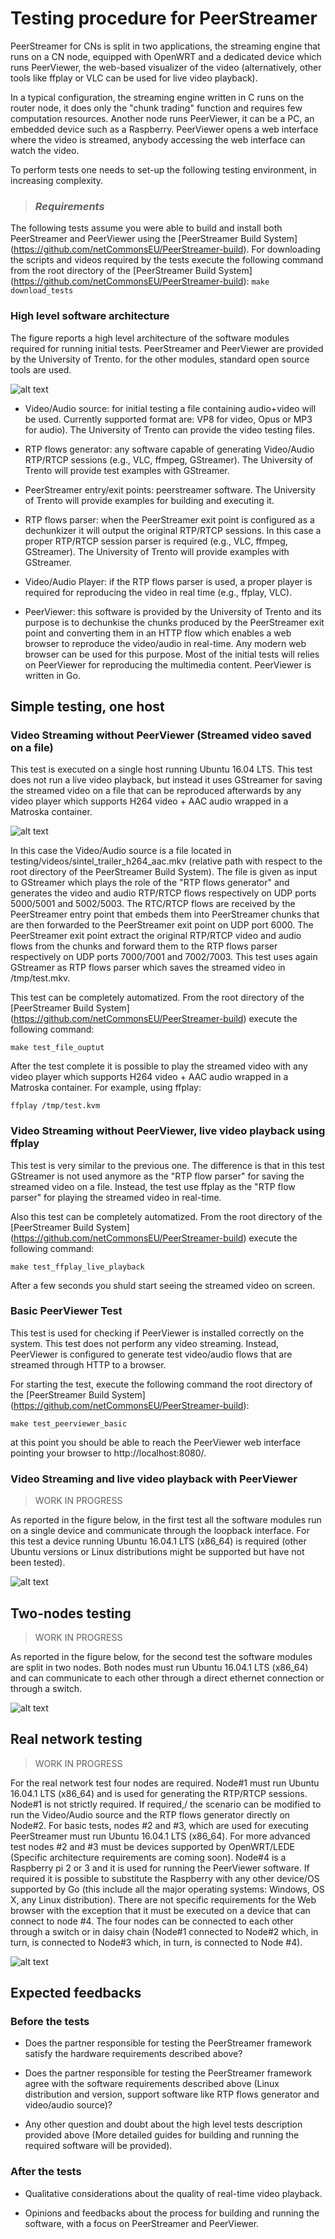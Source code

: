 # Testing procedure for PeerStreamer

PeerStreamer for CNs is split in two applications, the streaming
engine that runs on a CN node, equipped with OpenWRT and a dedicated
device which runs PeerViewer, the web-based visualizer of the video
(alternatively, other tools like ffplay or VLC can be used for live video
playback).

In a typical configuration, the streaming engine written in C runs on
the router node, it does only the "chunk trading" function and requires
few computation resources. Another node runs PeerViewer, it can be a
PC, an embedded device such as a Raspberry. PeerViewer opens a web
interface where the video is streamed, anybody accessing the web interface
can watch the video.

To perform tests one needs to set-up the following testing environment,
in increasing complexity.

>### *Requirements*
The following tests assume you were able to build and install both PeerStreamer
and PeerViewer using the [PeerStreamer Build System]
(https://github.com/netCommonsEU/PeerStreamer-build).
For downloading the scripts and videos required by the tests execute the
following command from the root directory of the [PeerStreamer Build System]
(https://github.com/netCommonsEU/PeerStreamer-build):
`make download_tests`

### High level software architecture

The figure reports a high level architecture of the software modules required
for running initial tests. PeerStreamer and PeerViewer are provided by the
University of Trento.
for the other modules, standard open source tools are used.

![alt text](figures/high_level_architecture_v3.png "PeerStreamer software architecture")

* Video/Audio source: for initial testing a file containing audio+video will be
  used. Currently supported format are: VP8 for video, Opus or MP3 for audio).
The University of Trento can provide the video testing files.

* RTP flows generator: any software capable of generating Video/Audio RTP/RTCP
  sessions (e.g., VLC, ffmpeg, GStreamer). The University of Trento will provide test examples with
GStreamer.

* PeerStreamer entry/exit points: peerstreamer software. The University of
  Trento will provide examples for building and executing it.

* RTP flows parser: when the PeerStreamer exit point is configured as a
  dechunkizer it will output the original RTP/RTCP sessions. In this case a
proper RTP/RTCP session parser is required (e.g., VLC, ffmpeg, GStreamer). The
University of Trento
will provide examples with GStreamer.

* Video/Audio Player: if the RTP flows parser is used, a proper player is
  required for reproducing the video in real time (e.g., ffplay, VLC).

* PeerViewer: this software is provided by the University of Trento and its purpose is to
  dechunkise
the chunks produced by the PeerStreamer exit point and converting them in an
HTTP flow which enables a web browser to reproduce the video/audio in real-time.
Any modern web browser can be used for this purpose. Most of the initial tests
will relies on PeerViewer for reproducing the multimedia content.
PeerViewer is written in Go.

## Simple testing, one host

### Video Streaming without PeerViewer (Streamed video saved on a file)

This test is executed on a single host running Ubuntu 16.04 LTS. This test does
not run a live video playback, but instead it uses GStreamer for saving the
streamed video on a file that can be reproduced afterwards by any video player
which supports H264 video + AAC audio wrapped in a Matroska container.

![alt text](figures/single_host_test_no_peerviewer_output_file.png "Single host testing, no peerviewer, no live playback")

In this case the Video/Audio source is a file located in
testing/videos/sintel_trailer_h264_aac.mkv (relative path with respect to the
root directory of the PeerStreamer Build System). The file is given as input to
GStreamer which plays the role of the "RTP flows generator" and generates the video
and audio RTP/RTCP flows respectively on UDP ports 5000/5001 and 5002/5003. The
RTC/RTCP flows are received by the PeerStreamer entry point that embeds them
into PeerStreamer chunks that are then forwarded to the PeerStreamer exit point
on UDP port 6000. The PeerStreamer exit point extract the original RTP/RTCP
video and audio flows from the chunks and forward them to the RTP flows parser
respectively on UDP ports 7000/7001 and 7002/7003. This test uses again
GStreamer as RTP flows parser which saves the streamed video in /tmp/test.mkv.

This test can be completely automatized. From the root directory of the
[PeerStreamer Build System]
(https://github.com/netCommonsEU/PeerStreamer-build) execute the following
command:

`make test_file_ouptut`

After the test complete it is possible to play the streamed video with any video
player which supports H264 video + AAC audio wrapped in a Matroska container.
For example, using ffplay:

`ffplay /tmp/test.kvm`


### Video Streaming without PeerViewer, live video playback using ffplay

This test is very similar to the previous one. The difference is that in this
test GStreamer is not used anymore as the "RTP flow parser" for saving the
streamed video on a file. Instead, the test use ffplay as the "RTP flow parser"
for playing the streamed video in real-time.

Also this test can be completely automatized. From the root directory of the
[PeerStreamer Build System]
(https://github.com/netCommonsEU/PeerStreamer-build) execute the following
command:

`make test_ffplay_live_playback`

After a few seconds you shuld start seeing the streamed video on screen.


### Basic PeerViewer Test

This test is used for checking if PeerViewer is installed correctly on the
system. This test does not perform any video streaming. Instead, PeerViewer is
configured to generate test video/audio flows that are streamed through HTTP to
a browser.

For starting the test, execute the following command the root directory of the
[PeerStreamer Build System]
(https://github.com/netCommonsEU/PeerStreamer-build):

`make test_peerviewer_basic`

at this point you should be able to reach the PeerViewer web interface pointing
your browser to http://localhost:8080/.

### Video Streaming and live video playback with PeerViewer

> WORK IN PROGRESS

As reported in the figure below, in the first test all the software modules run
on a single device and communicate through the loopback interface. For this test
a device running Ubuntu 16.04.1 LTS (x86_64) is required (other Ubuntu versions
or Linux distributions might be supported but have not been tested).

![alt text](figures/single_host_test.png "Single host testing")

## Two-nodes testing

> WORK IN PROGRESS

As reported in the figure below, for the second test the software modules are
split in two nodes. Both nodes must run Ubuntu 16.04.1 LTS (x86_64) and can
communicate to each other through a direct ethernet connection or through a
switch.

![alt text](figures/two_nodes_test.png "Two nodes testing")

## Real network testing

> WORK IN PROGRESS

For the real network test four nodes are required. Node#1 must run Ubuntu
16.04.1 LTS (x86_64) and is used for generating the RTP/RTCP sessions. Node#1 is
not strictly required. If required,/ the scenario can be modified to run the
Video/Audio source and the RTP flows generator directly on Node#2. For basic
tests, nodes #2 and #3, which are used for executing PeerStreamer must run Ubuntu
16.04.1 LTS (x86_64). For more advanced test nodes #2 and #3 must be devices
supported by OpenWRT/LEDE (Specific architecture requirements are coming soon).
Node#4 is a Raspberry pi 2 or 3 and it is used for running the PeerViewer
software. If required it is possible to substitute the Raspberry with any other
device/OS supported by Go (this include all the major operating systems:
Windows, OS X, any Linux distribution). There are not specific requirements for
the Web browser with the exception that it must be executed on a device that can
connect to node #4. The four nodes can be connected to each other through a
switch or in daisy chain (Node#1 connected to Node#2 which, in turn, is connected
to Node#3 which, in turn, is connected to Node #4).

![alt text](figures/real_net_test.png "Real network testing")

## Expected feedbacks

### Before the tests

* Does the partner responsible for testing the PeerStreamer framework satisfy
  the hardware requirements described above?

* Does the partner responsible for testing the PeerStreamer framework agree with
  the software requirements described above (Linux distribution and version,
support software like RTP flows generator and video/audio source)?

* Any other question and doubt about the high level tests description provided
  above (More detailed guides for building and running the required software will
be provided).

### After the tests

* Qualitative considerations about the quality of real-time video playback.

* Opinions and feedbacks about the process for building and running the
  software, with a focus on PeerStreamer and PeerViewer.

